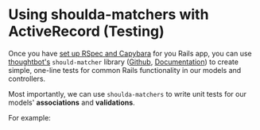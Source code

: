 # Using shoulda-matchers with ActiveRecord (Testing)

Once you have [set up RSpec and Capybara](testing_rspec_and_capybara.md) for you Rails app, you can use [thoughtbot's](http://thoughtbot.com/) `should-matcher` library ([Github](https://github.com/thoughtbot/shoulda-matchers), [Documentation](http://thoughtbot.github.io/shoulda-matchers)) to create simple, one-line tests for common Rails functionality in our models and controllers.

Most importantly, we can use `shoulda-matchers` to write unit tests for our models' **associations** and **validations**.

For example:
